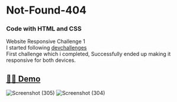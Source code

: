 # Not-Found-404
<h3>Code with HTML and CSS</h3>
Website Responsive Challenge 1 <br>
I started following <a href="https://devchallenges.io/">devchallenges</a> <br>
First challenge which i completed, Successfully ended up making it responsive for both devices.<br>
<h2><a href="#">👩‍💻 Demo</a></h2>

![Screenshot (305)](https://user-images.githubusercontent.com/115335614/213843984-732cbb38-94d5-4646-9cc9-335c1b749a86.png)
![Screenshot (304)](https://user-images.githubusercontent.com/115335614/213843994-50808e4d-6162-47ce-9a88-5dc42828db02.png)

